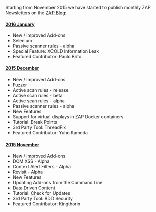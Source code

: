 Starting from November 2015 we have started to publish monthly ZAP Newsletters on the [ZAP Blog](http://zaproxy.blogspot.com/):

####  [2016 January](http://zaproxy.blogspot.co.uk/2016/01/zap-newsletter-2016-january.html)
* New / Improved Add-ons
 * Selenium
 * Passive scanner rules - alpha
* Special Feature: XCOLD Information Leak
* Featured Contributor: Paulo Brito

####  [2015 December](http://zaproxy.blogspot.co.uk/2015/12/zap-newsletter-2015-december.html)
* New / Improved Add-ons
 * Fuzzer
 * Active scan rules - release
 * Active scan rules - beta
 * Active scan rules - alpha
 * Passive scanner rules - alpha
* New Features
 * Support for virtual displays in ZAP Docker containers
* Tutorial: Break Points
* 3rd Party Tool: ThreadFix
* Featured Contributor: Yuho Kameda

####  [2015 November](http://zaproxy.blogspot.com/2015/11/zap-newsletter-2015-november.html)
* New / Improved Add-ons
 * DOM XSS - Alpha
 * Context Alert Filters - Alpha
 * Revisit - Alpha
* New Features
 * Updating Add-ons from the Command Line
 * Data Driven Content
* Tutorial: Check for Updates
* 3rd Party Tool: BDD Security
* Featured Contributor: Kingthorin
